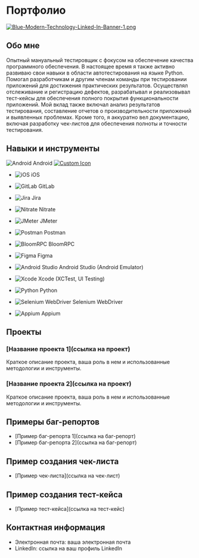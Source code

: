 # Портфолио 

[![Blue-Modern-Technology-Linked-In-Banner-1.png](https://i.postimg.cc/nz1j66MY/Blue-Modern-Technology-Linked-In-Banner-1.png)](https://postimg.cc/WFh1ZYGh)

## Обо мне

Опытный мануальный тестировщик с фокусом на обеспечение качества программного обеспечения. В настоящее время я также активно развиваю свои навыки в области автотестирования на языке Python. Помогал разработчикам и другим членам команды при тестировании приложений для достижения практических результатов. Осуществлял отслеживание и регистрацию дефектов, разрабатывал и реализовывал тест-кейсы для обеспечения полного покрытия функциональности приложений. Мой вклад также включал анализ результатов тестирования, составление отчетов о производительности приложений и выявленных проблемах. Кроме того, я аккуратно вел документацию, включая разработку чек-листов для обеспечения полноты и точности тестирования.

## Навыки и инструменты

![Android](https://img.icons8.com/color/48/000000/android-os.png) Android
[![Custom Icon](https://timeweb.com/ru/community/article/cc/cc80ce9459e66652beff9cec4f47baf7.jpg)](https://timeweb.com)


- ![iOS](https://example.com/ios-icon.png) iOS
- ![GitLab](https://example.com/gitlab-icon.png) GitLab
- ![Jira](https://example.com/jira-icon.png) Jira
- ![Nitrate](https://example.com/nitrate-icon.png) Nitrate
- ![JMeter](https://example.com/jmeter-icon.png) JMeter
- ![Postman](https://example.com/postman-icon.png) Postman
- ![BloomRPC](https://example.com/bloomrpc-icon.png) BloomRPC
- ![Figma](https://example.com/figma-icon.png) Figma
- ![Android Studio](https://example.com/androidstudio-icon.png) Android Studio (Android Emulator)
- ![Xcode](https://example.com/xcode-icon.png) Xcode (XCTest, UI Testing)
- ![Python](https://img.icons8.com/color/48/000000/python.png) Python

- ![Selenium WebDriver](https://example.com/selenium-icon.png) Selenium WebDriver
- ![Appium](https://example.com/appium-icon.png) Appium


## Проекты

### [Название проекта 1](ссылка на проект)

Краткое описание проекта, ваша роль в нем и использованные методологии и инструменты.

### [Название проекта 2](ссылка на проект)

Краткое описание проекта, ваша роль в нем и использованные методологии и инструменты.

## Примеры баг-репортов

- [Пример баг-репорта 1](ссылка на баг-репорт)
- [Пример баг-репорта 2](ссылка на баг-репорт)

## Пример создания чек-листа

- [Пример чек-листа](ссылка на чек-лист)

## Пример создания тест-кейса

- [Пример тест-кейса](ссылка на тест-кейс)

## Контактная информация

- Электронная почта: ваша электронная почта
- LinkedIn: ссылка на ваш профиль LinkedIn

